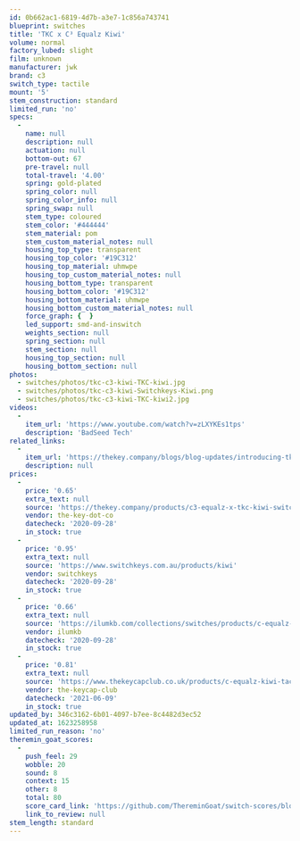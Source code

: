 ```yaml
---
id: 0b662ac1-6819-4d7b-a3e7-1c856a743741
blueprint: switches
title: 'TKC x C³ Equalz Kiwi'
volume: normal
factory_lubed: slight
film: unknown
manufacturer: jwk
brand: c3
switch_type: tactile
mount: '5'
stem_construction: standard
limited_run: 'no'
specs:
  -
    name: null
    description: null
    actuation: null
    bottom-out: 67
    pre-travel: null
    total-travel: '4.00'
    spring: gold-plated
    spring_color: null
    spring_color_info: null
    spring_swap: null
    stem_type: coloured
    stem_color: '#444444'
    stem_material: pom
    stem_custom_material_notes: null
    housing_top_type: transparent
    housing_top_color: '#19C312'
    housing_top_material: uhmwpe
    housing_top_custom_material_notes: null
    housing_bottom_type: transparent
    housing_bottom_color: '#19C312'
    housing_bottom_material: uhmwpe
    housing_bottom_custom_material_notes: null
    force_graph: {  }
    led_support: smd-and-inswitch
    weights_section: null
    spring_section: null
    stem_section: null
    housing_top_section: null
    housing_bottom_section: null
photos:
  - switches/photos/tkc-c3-kiwi-TKC-kiwi.jpg
  - switches/photos/tkc-c3-kiwi-Switchkeys-Kiwi.png
  - switches/photos/tkc-c3-kiwi-TKC-kiwi2.jpg
videos:
  -
    item_url: 'https://www.youtube.com/watch?v=zLXYKEs1tps'
    description: 'BadSeed Tech'
related_links:
  -
    item_url: 'https://thekey.company/blogs/blog-updates/introducing-tkc-x-c-equalz-fruit-switches'
    description: null
prices:
  -
    price: '0.65'
    extra_text: null
    source: 'https://thekey.company/products/c3-equalz-x-tkc-kiwi-switches'
    vendor: the-key-dot-co
    datecheck: '2020-09-28'
    in_stock: true
  -
    price: '0.95'
    extra_text: null
    source: 'https://www.switchkeys.com.au/products/kiwi'
    vendor: switchkeys
    datecheck: '2020-09-28'
    in_stock: true
  -
    price: '0.66'
    extra_text: null
    source: 'https://ilumkb.com/collections/switches/products/c-equalz-x-tkc-kiwi-switches'
    vendor: ilumkb
    datecheck: '2020-09-28'
    in_stock: true
  -
    price: '0.81'
    extra_text: null
    source: 'https://www.thekeycapclub.co.uk/products/c-equalz-kiwi-tactile-switches'
    vendor: the-keycap-club
    datecheck: '2021-06-09'
    in_stock: true
updated_by: 346c3162-6b01-4097-b7ee-8c4482d3ec52
updated_at: 1623258958
limited_run_reason: 'no'
theremin_goat_scores:
  -
    push_feel: 29
    wobble: 20
    sound: 8
    context: 15
    other: 8
    total: 80
    score_card_link: 'https://github.com/ThereminGoat/switch-scores/blob/master/Kiwi.pdf'
    link_to_review: null
stem_length: standard
---
```

